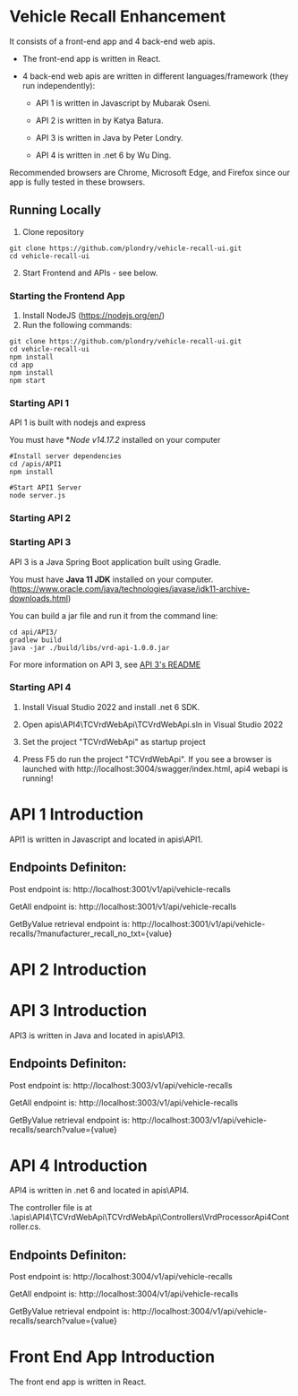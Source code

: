 # Vehicle Recall Enhancement

It consists of a front-end app and 4 back-end web apis.

- The front-end app is written in React. 

- 4 back-end web apis are written in different languages/framework (they run independently):

  - API 1 is written in Javascript by Mubarak Oseni.

  - API 2 is written in  by Katya Batura.

  - API 3 is written in Java by Peter Londry.

  - API 4 is written in .net 6 by Wu Ding.  

Recommended browsers are Chrome, Microsoft Edge, and Firefox since our app is fully tested in these browsers.

## Running Locally
1. Clone repository
```
git clone https://github.com/plondry/vehicle-recall-ui.git
cd vehicle-recall-ui
```
2.  Start Frontend and APIs - see below.

### Starting the Frontend App
1. Install NodeJS (https://nodejs.org/en/)
2.  Run the following commands:
```
git clone https://github.com/plondry/vehicle-recall-ui.git
cd vehicle-recall-ui
npm install
cd app
npm install
npm start
```

### Starting API 1
API 1 is built with nodejs and express

You must have **Node v14.17.2* installed on your computer



```
#Install server dependencies
cd /apis/API1
npm install

#Start API1 Server
node server.js
```

### Starting API 2

### Starting API 3 
API 3 is a Java Spring Boot application built using Gradle. 

You must have **Java 11 JDK** installed on your
  computer. (https://www.oracle.com/java/technologies/javase/jdk11-archive-downloads.html) 

You can build a jar file and run it from the command line:
```
cd api/API3/
gradlew build
java -jar ./build/libs/vrd-api-1.0.0.jar
```
For more information on API 3, see [API 3's README](https://github.com/plondry/vehicle-recall-ui/tree/main/apis/API3)
### Starting API 4
  1. Install Visual Studio 2022 and install .net 6 SDK.
  
  2. Open apis\API4\TCVrdWebApi\TCVrdWebApi.sln in Visual Studio 2022
  
  3. Set the project "TCVrdWebApi" as startup project

  4. Press F5 do run the project "TCVrdWebApi". If you see a browser is launched with http://localhost:3004/swagger/index.html, api4 webapi is running!


# API 1 Introduction
API1 is written in Javascript and located in apis\API1.

## Endpoints Definiton:

Post endpoint is: http://localhost:3001/v1/api/vehicle-recalls

GetAll endpoint is: http://localhost:3001/v1/api/vehicle-recalls

GetByValue retrieval endpoint is: http://localhost:3001/v1/api/vehicle-recalls/?manufacturer_recall_no_txt={value}
  



# API 2 Introduction

# API 3 Introduction
API3 is written in Java and located in apis\API3.

## Endpoints Definiton:

Post endpoint is: http://localhost:3003/v1/api/vehicle-recalls

GetAll endpoint is: http://localhost:3003/v1/api/vehicle-recalls

GetByValue retrieval endpoint is: http://localhost:3003/v1/api/vehicle-recalls/search?value={value}

# API 4 Introduction

API4 is written in .net 6 and located in apis\API4.

The controller file is at .\apis\API4\TCVrdWebApi\TCVrdWebApi\Controllers\VrdProcessorApi4Controller.cs.

## Endpoints Definiton:

Post endpoint is: http://localhost:3004/v1/api/vehicle-recalls

GetAll endpoint is: http://localhost:3004/v1/api/vehicle-recalls

GetByValue retrieval endpoint is: http://localhost:3004/v1/api/vehicle-recalls/search?value={value}


# Front End App Introduction

The front end app is written in React.
